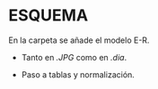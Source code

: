 ESQUEMA
=======

En la carpeta se añade el modelo E-R.

- Tanto en *.JPG* como en *.dia*.

- Paso a tablas y normalización.
